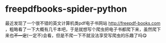 # freepdfbooks-spider-python
最近发现了一个很不错的英文计算机类pdf电子书网站 http://freepdf-books.com ，粗略看了一下大概有几千本吧，于是就想写个爬虫把电子书都爬下来，虽然爬下来也~~不一定~~(一定不)会看，但是不爬一下不就没法享受写爬虫的乐趣了吗😋
